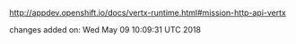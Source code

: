 http://appdev.openshift.io/docs/vertx-runtime.html#mission-http-api-vertx

 
 changes added on: Wed May 09 10:09:31 UTC 2018